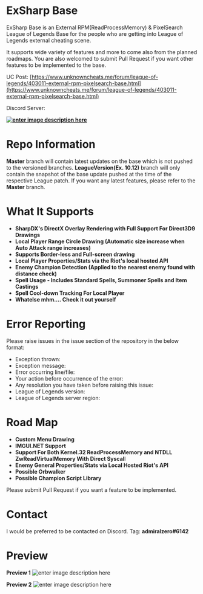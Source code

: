 # ExSharp Base

ExSharp Base is an External RPM(ReadProcessMemory) & PixelSearch League of Legends Base for the people who are getting into League of Legends external cheating scene.

It supports wide variety of features and more to come also from the planned roadmaps. You are also welcomed to submit Pull Request if you want other features to be implemented to the base.

UC Post: [https://www.unknowncheats.me/forum/league-of-legends/403011-external-rpm-pixelsearch-base.html](https://www.unknowncheats.me/forum/league-of-legends/403011-external-rpm-pixelsearch-base.html)

Discord Server:

**[![enter image description here](https://discordapp.com/api/guilds/725126802493669376/widget.png?style=banner2)](https://discord.gg/wN8bX89)**

# Repo Information
**Master** branch will contain latest updates on the base which is not pushed to the versioned branches.
**LeagueVersion(Ex. 10.12)** branch will only contain the snapshot of the base update pushed at the time of the respective League patch. If you want any latest features, please refer to the **Master** branch.

# What It Supports
  - **SharpDX's DirectX Overlay Rendering with Full Support For Direct3D9 Drawings**
  - **Local Player Range Circle Drawing (Automatic size increase when Auto Attack range increases)** 
  - **Supports Border-less and Full-screen drawing**  
-   **Local Player Properties/Stats via the Riot's local hosted API**
-   **Enemy Champion Detection (Applied to the nearest enemy found with distance check)**  
-   **Spell Usage - Includes Standard Spells, Summoner Spells and Item Castings**
-   **Spell Cool-down Tracking For Local Player**
-  **Whatelse mhm.... Check it out yourself**

# Error Reporting
Please raise issues in the issue section of the repository in the below format:

- Exception thrown: 
- Exception message: 
- Error occurring line/file: 
- Your action before occurrence of the error: 
- Any resolution you have taken before raising this issue: 
- League of Legends version: 
- League of Legends server region: 


# Road Map
 - **Custom Menu Drawing**
 - **IMGUI.NET Support**
 - **Support For Both Kernel.32 ReadProcessMemory and NTDLL ZwReadVirtualMemory With Direct Syscal**l
 - **Enemy General Properties/Stats via Local Hosted Riot's API**
 - **Possible Orbwalker**
 - **Possible Champion Script Library**

Please submit Pull Request if you want a feature to be implemented.

# Contact
I would be preferred to be contacted on Discord.
Tag: **admiralzero#6142**

# Preview

**Preview 1**
![enter image description here](https://i.imgur.com/aWxvqTQ.png)

**Preview 2**
![enter image description here](https://i.imgur.com/FCyi5YA.png)
